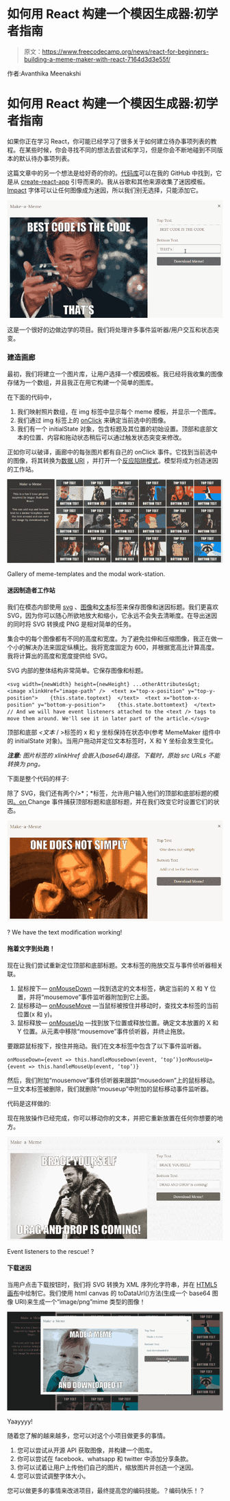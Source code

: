 # 如何用 React 构建一个模因生成器:初学者指南

> 原文：<https://www.freecodecamp.org/news/react-for-beginners-building-a-meme-maker-with-react-7164d3d3e55f/>

作者:Avanthika Meenakshi

# 如何用 React 构建一个模因生成器:初学者指南

如果你正在学习 React，你可能已经学习了很多关于如何建立待办事项列表的教程。在某些时候，你会寻找不同的想法去尝试和学习，但是你会不断地碰到不同版本的默认待办事项列表。

这篇文章中的另一个想法是给好奇的你的。[代码库](https://github.com/AvanthikaMeenakshi/SpecialProject)可以在我的 GitHub 中找到，它是从 [create-react-app](https://github.com/facebook/create-react-app) 引导而来的。我从谷歌和其他来源收集了迷因模板。 [Impact](https://www.wfonts.com/font/impact) 字体可以让任何图像成为迷因，所以我们别无选择，只能添加它。

![1*aMS4AGU5IYWp5F_AglY1Mw](img/52442217fb5dc74a9c47b94472b4d670.png)

这是一个很好的边做边学的项目。我们将处理许多事件监听器/用户交互和状态突变。

### 建造画廊

最初，我们将建立一个图片库，让用户选择一个模因模板。我已经将我收集的图像存储为一个数组，并且我正在用它构建一个简单的图库。

在下面的代码中，

1.  我们映射照片数组，在 img 标签中显示每个 meme 模板，并显示一个图库。
2.  我们通过 img 标签上的 [onClick](https://developer.mozilla.org/en-US/docs/Web/API/GlobalEventHandlers/onclick) 来确定当前选中的图像。
3.  我们有一个 initialState 对象，包含标题及其位置的初始设置。顶部和底部文本的位置、内容和拖动状态稍后可以通过触发状态突变来修改。

正如你可以破译，画廊中的每张图片都有自己的 onClick 事件。它找到当前选中的图像，将其转换为[数据 URI](https://developer.mozilla.org/en-US/docs/Web/API/HTMLCanvasElement/toDataURL) ，并打开一个[反应陷阱模式](https://reactstrap.github.io/components/modals/)。模型将成为创造迷因的工作站。

![1*GFJl-clGHoPntYWE11nDsQ](img/f53ea897ffe3bea8c81fec3c50cf33b2.png)

Gallery of meme-templates and the modal work-station.

#### 迷因制造者工作站

我们在模态内部使用 [svg](https://developer.mozilla.org/en-US/docs/Web/SVG/Element/svg) 、[图像](https://developer.mozilla.org/en-US/docs/Web/SVG/Element/image)和[文本](https://developer.mozilla.org/en-US/docs/Web/SVG/Element/text)标签来保存图像和迷因标题。我们更喜欢 SVG，因为你可以随心所欲地放大和缩小，它永远不会失去清晰度。在导出迷因的同时将 SVG 转换成 PNG 是相对简单的任务。

集合中的每个图像都有不同的高度和宽度。为了避免拉伸和压缩图像，我正在做一个小的解决办法来固定纵横比。我将宽度固定为 600，并根据宽高比计算高度。我将计算出的高度和宽度提供给 SVG。

SVG 内部的整体结构非常简单。它保存图像和标题。

```
<svg width={newWidth} height={newHeight} ...otherAttributes&gt;  <image xlinkHref="image-path" />  <text x="top-x-position" y="top-y-position">    {this.state.toptext}  </text>  <text x="bottom-x-position" y="bottom-y-position">    {this.state.bottomtext}  </text>  // And we will have event listeners attached to the <text /> tags to move them around. We'll see it in later part of the article.</svg>
```

顶部和底部 *<文本* / >标签的 x 和 y 坐标保持在状态中(参考 MemeMaker 组件中的 initialState 对象)。当用户拖动并定位文本标签时，X 和 Y 坐标会发生变化。

***注意:*** *图片标签的 xlinkHref 会嵌入(base64)路径。下载时，原始 src URLs 不能转换为 png。*

下面是整个代码的样子:

除了 SVG，我们还有两个/>*；*标签，允许用户输入他们的顶部和底部标题的模因[。on ](https://developer.mozilla.org/en-US/docs/Web/API/GlobalEventHandlers/onchange) Change 事件捕获顶部标题和底部标题，并在我们改变它时设置它们的状态。

![1*l0v02K14blU_QniCY_f5jg](img/708dbfe6df6c4d510fce7899ed5124aa.png)

? We have the text modification working!

#### 拖着文字到处跑！

现在让我们尝试重新定位顶部和底部标题。文本标签的拖放交互与事件侦听器相关联。

1.  鼠标按下— [onMouseDown](https://developer.mozilla.org/en-US/docs/Web/API/GlobalEventHandlers/onmousedown) —找到选定的文本标签，确定当前的 X 和 Y 位置，并将“mousemove”事件监听器附加到它上面。
2.  鼠标移动— [onMouseMove](https://developer.mozilla.org/en-US/docs/Web/API/GlobalEventHandlers/onmousemove) —当鼠标被按住并移动时，查找文本标签的当前位置(x 和 y)。
3.  鼠标释放— [onMouseUp](https://developer.mozilla.org/en-US/docs/Web/API/GlobalEventHandlers/onmouseup) —找到放下位置或释放位置。确定文本放置的 X 和 Y 位置。从元素中移除“mousemove”事件侦听器，并终止拖放。

要跟踪鼠标按下，按住并拖动。我们在文本标签中包含了以下事件监听器。

```
onMouseDown={event => this.handleMouseDown(event, ‘top’)}onMouseUp={event => this.handleMouseUp(event, ‘top’)}
```

然后，我们附加“mousemove”事件侦听器来跟踪“mousedown”上的鼠标移动。一旦文本标签被删除，我们就删除“mouseup”中附加的鼠标移动事件监听器。

代码是这样做的:

现在拖放操作已经完成，你可以移动你的文本，并把它重新放置在任何你想要的地方。

![1*J7ZoFB8DCXSeoC6io7uYbg](img/9509a626d0e8debb1f73cbe30909b295.png)

Event listeners to the rescue! ?

#### 下载迷因

当用户点击下载按钮时，我们将 SVG 转换为 XML 序列化字符串，并在 [HTML5 画布](https://www.w3schools.com/html/html5_canvas.asp)中绘制它。我们使用 html canvas 的 toDataUrl()方法(生成一个 base64 图像 URI)来生成一个“image/png”mime 类型的图像！

![1*3WBImygi1rpu_KO0XB3qwA](img/0331d8a683d5b5c32c461fb8f6e8db77.png)

Yaayyyy!

随着您了解的越来越多，您可以对这个小项目做更多的事情。

1.  您可以尝试从开源 API 获取图像，并构建一个图库。
2.  你可以尝试在 facebook、whatsapp 和 twitter 中添加分享条款。
3.  你可以试着让用户上传他们自己的图片，缩放图片并创造一个迷因。
4.  您可以尝试调整字体大小。

您可以做更多的事情来改进项目，最终提高您的编码技能。？编码快乐！？